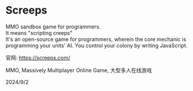 # Screeps

MMO sandbox game for programmers.  
It means "scripting creeps"  
It's an open-source game for programmers, wherein the core mechanic is programming
your units' AI. You control your colony by writing JavaScript.  

官网: https://screeps.com/  

MMO, Massively Multiplayer Online Game, 大型多人在线游戏  


2024/9/2  
